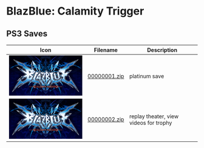 # BlazBlue: Calamity Trigger

## PS3 Saves

| Icon | Filename | Description |
|------|----------|-------------|
| ![BlazBlue: Calamity Trigger](ICON0.PNG) | [00000001.zip](00000001.zip) | platinum save |
| ![BlazBlue: Calamity Trigger](ICON0.PNG) | [00000002.zip](00000002.zip) | replay theater, view videos for trophy |
